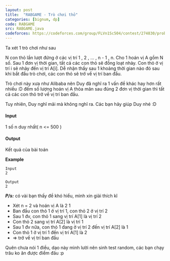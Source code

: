 ```yaml
---
layout: post
title:  "RABGAME - Trò chơi thỏ"
categories: [bignum, dp]
code: RABGAME
src: RABGAME.java
codeforces: https://codeforces.com/group/FLVn1Sc504/contest/274830/problem/J
---
```




  


Ta xét 1 trò chơi như sau

N con thỏ lần lượt đứng ở các vị trí 1 , 2 , ... , n - 1 , n. Cho 1 hoán vị A gồm N số. Sau 1 đơn vị thời gian, tất cả các con thỏ sẽ đồng loạt nhảy. Con thỏ ở vị trí i sẽ nhảy đến vị trí A\[i\]. Dễ nhận thấy sau 1 khoảng thời gian nào đó sau khi bắt đầu trò chơi, các con thỏ sẽ trở về vị trí ban đầu.

Trò chơi này xưa như Alibaba nên Duy đã nghĩ ra 1 vấn đề khác hay hơn rất nhiều :D đếm số lượng hoán vị A thỏa mãn sau đúng 2 đơn vị thời gian thì tất cả các con thỏ trở về vị trí ban đầu.

Tuy nhiên, Duy nghĩ mãi mà không nghĩ ra. Các bạn hãy giúp Duy nhé :D  

  
#### Input

1 số n duy nhất( n <= 500 )  

#### Output

Kết quả của bài toán


**Example**

```
Input
2

Output
2
```

***P/s:*** có vài bạn thấy đề khó hiểu, mình xin giải thích kĩ

+ Xét n = 2 và hoán vị A là 2 1
+ Ban đầu con thỏ 1 ở vị trí 1, con thỏ 2 ở vị trí 2
+ Sau 1 đv, con thỏ 1 sang vị trí A\[1\] là vị trí 2
+ Con thỏ 2 sang vị trí A\[2\] là vị trí 1
+ Sau 1 đv nữa, con thỏ 1 đang ở vị trí 2 đến vị trí A\[2\] là 1
+ Con thỏ 1 ở vị trí 1 đến vị trí A\[1\] là 2
+ => trở về vị trí ban đầu

Quên chưa nói 1 điều, dạo này mình lười nên sinh test random, các bạn chạy trâu ko ăn được điểm đâu :p

<!--more-->

